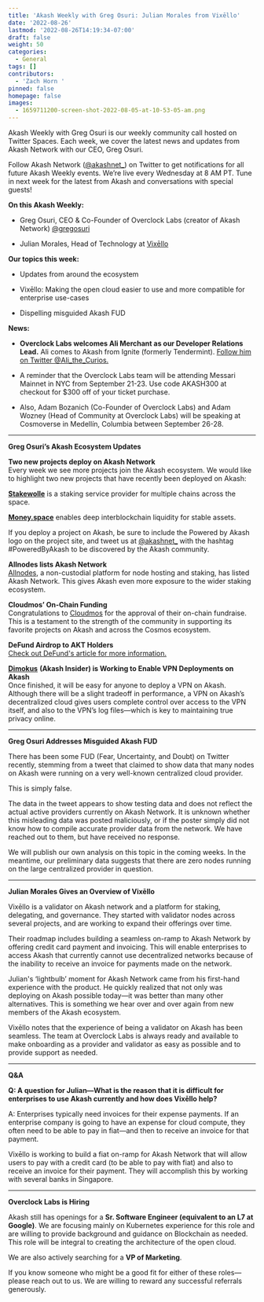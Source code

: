 ```yaml
---
title: 'Akash Weekly with Greg Osuri: Julian Morales from Vixēllo'
date: '2022-08-26'
lastmod: '2022-08-26T14:19:34-07:00'
draft: false
weight: 50
categories:
  - General
tags: []
contributors:
  - 'Zach Horn '
pinned: false
homepage: false
images:
  - 1659711200-screen-shot-2022-08-05-at-10-53-05-am.png
---
```

Akash Weekly with Greg Osuri is our weekly community call hosted on Twitter Spaces. Each week, we cover the latest news and updates from Akash Network with our CEO, Greg Osuri.  
  
Follow Akash Network ([@akashnet\_](https://twitter.com/akashnet_)) on Twitter to get notifications for all future Akash Weekly events. We’re live every Wednesday at 8 AM PT. Tune in next week for the latest from Akash and conversations with special guests!  
  
**On this Akash Weekly:**

*   Greg Osuri, CEO & Co-Founder of Overclock Labs (creator of Akash Network) [@gregosuri](https://twitter.com/gregosuri) 
    
*   Julian Morales, Head of Technology at [Vixēllo](https://vixello.com/)
    

**Our topics this week:**

*   Updates from around the ecosystem
    
*   Vixēllo: Making the open cloud easier to use and more compatible for enterprise use-cases
    
*   Dispelling misguided Akash FUD
    

**News:**

*   **Overclock Labs welcomes Ali Merchant as our Developer Relations Lead.** Ali comes to Akash from Ignite (formerly Tendermint). [Follow him on Twitter @Ali\_the\_Curios.](https://twitter.com/Ali_the_Curios)
    
*   A reminder that the Overclock Labs team will be attending Messari Mainnet in NYC from September 21-23. Use code AKASH300 at checkout for $300 off of your ticket purchase. 
    
*   Also, Adam Bozanich (Co-Founder of Overclock Labs) and Adam Wozney (Head of Community at Overclock Labs) will be speaking at Cosmoverse in Medellín, Columbia between September 26-28.
    

* * *

**Greg Osuri’s Akash Ecosystem Updates**  
  
**Two new projects deploy on Akash Network**  
Every week we see more projects join the Akash ecosystem. We would like to highlight two new projects that have recently been deployed on Akash:   
  
[**Stakewolle**](https://stakewolle.com/) is a staking service provider for multiple chains across the space.  
  
[**Money.space**](https://money.space/) enables deep interblockchain liquidity for stable assets.  
  
If you deploy a project on Akash, be sure to include the Powered by Akash logo on the project site, and tweet us at [@akashnet\_](https://twitter.com/akashnet_) with the hashtag #PoweredByAkash to be discovered by the Akash community.  
  
**Allnodes lists Akash Network**  
[Allnodes](https://www.allnodes.com/), a non-custodial platform for node hosting and staking, has listed Akash Network. This gives Akash even more exposure to the wider staking ecosystem.  
  
**Cloudmos’ On-Chain Funding**  
Congratulations to [Cloudmos](https://cloudmos.io/) for the approval of their on-chain fundraise. This is a testament to the strength of the community in supporting its favorite projects on Akash and across the Cosmos ecosystem.  
  
**DeFund Airdrop to AKT Holders**  
[Check out DeFund's article for more information.](https://medium.com/defund-finance/airdrop-d-c2685d282858)  
  
[**Dimokus**](https://twitter.com/Dimokus_vrn) **(Akash Insider) is Working to Enable VPN Deployments on Akash**  
Once finished, it will be easy for anyone to deploy a VPN on Akash. Although there will be a slight tradeoff in performance, a VPN on Akash’s decentralized cloud gives users complete control over access to the VPN itself, and also to the VPN’s log files—which is key to maintaining true privacy online.

* * *

**Greg Osuri Addresses Misguided Akash FUD**  
  
There has been some FUD (Fear, Uncertainty, and Doubt) on Twitter recently, stemming from a tweet that claimed to show data that many nodes on Akash were running on a very well-known centralized cloud provider.  
  
This is simply false.  
  
The data in the tweet appears to show testing data and does not reflect the actual active providers currently on Akash Network. It is unknown whether this misleading data was posted maliciously, or if the poster simply did not know how to compile accurate provider data from the network. We have reached out to them, but have received no response.  
  
We will publish our own analysis on this topic in the coming weeks. In the meantime, our preliminary data suggests that there are zero nodes running on the large centralized provider in question.

* * *

**Julian Morales Gives an Overview of Vixēllo**  
  
Vixēllo is a validator on Akash network and a platform for staking, delegating, and governance. They started with validator nodes across several projects, and are working to expand their offerings over time.  
  
Their roadmap includes building a seamless on-ramp to Akash Network by offering credit card payment and invoicing. This will enable enterprises to access Akash that currently cannot use decentralized networks because of the inability to receive an invoice for payments made on the network.  
  
Julian's ‘lightbulb’ moment for Akash Network came from his first-hand experience with the product. He quickly realized that not only was deploying on Akash possible today—it was better than many other alternatives. This is something we hear over and over again from new members of the Akash ecosystem.   
  
Vixēllo notes that the experience of being a validator on Akash has been seamless. The team at Overclock Labs is always ready and available to make onboarding as a provider and validator as easy as possible and to provide support as needed.

* * *

**Q&A**   
  
**Q: A question for Julian—What is the reason that it is difficult for enterprises to use Akash currently and how does Vixēllo help?**  
  
A: Enterprises typically need invoices for their expense payments. If an enterprise company is going to have an expense for cloud compute, they often need to be able to pay in fiat—and then to receive an invoice for that payment.   
  
Vixēllo is working to build a fiat on-ramp for Akash Network that will allow users to pay with a credit card (to be able to pay with fiat) and also to receive an invoice for their payment. They will accomplish this by working with several banks in Singapore. 

* * *

**Overclock Labs is Hiring**  
  
Akash still has openings for a **Sr. Software Engineer (equivalent to an L7 at Google)**. We are focusing mainly on Kubernetes experience for this role and are willing to provide background and guidance on Blockchain as needed. This role will be integral to creating the architecture of the open cloud.  
  
We are also actively searching for a **VP of Marketing**.  
  
If you know someone who might be a good fit for either of these roles—please reach out to us. We are willing to reward any successful referrals generously.